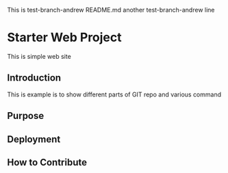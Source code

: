 This is test-branch-andrew README.md
another test-branch-andrew line

# Starter Web Project

This is simple web site

## Introduction

This is example is to show different parts of GIT repo and various command

## Purpose

## Deployment

## How to Contribute
